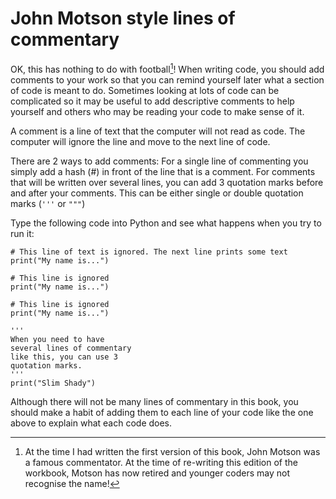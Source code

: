 # John Motson style lines of commentary
OK, this has nothing to do with football[^1]! When writing code, you should add comments to your work so that you can remind yourself later what a section of code is meant to do. Sometimes looking at lots of code can be complicated so it may be useful to add descriptive comments to help yourself and others who may be reading your code to make sense of it.

A comment is a line of text that the computer will not read as code. The computer will ignore the line and move to the next line of code.

There are 2 ways to add comments:
For a single line of commenting you simply add a hash (#) in front of the line that is a comment.
For comments that will be written over several lines, you can add 3 quotation marks before and after your comments. This can be either single or double quotation marks (`'''` or `"""`)

Type the following code into Python and see what happens when you try to run it:

```
# This line of text is ignored. The next line prints some text
print("My name is...")

# This line is ignored
print("My name is...")

# This line is ignored
print("My name is...")

'''
When you need to have
several lines of commentary
like this, you can use 3 
quotation marks.
'''
print("Slim Shady")
```



Although there will not be many lines of commentary in this book, you should make a habit of adding them to each line of your code like the one above to explain what each code does. 

[^1]: At the time I had written the first version of this book, John Motson was a famous commentator. At the time of re-writing this edition of the workbook, Motson has now retired and younger coders may not recognise the name!
